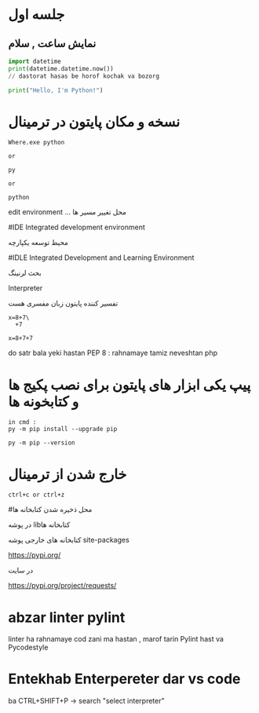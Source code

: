 # جلسه اول
## نمایش ساعت , سلام 
```python
import datetime
print(datetime.datetime.now())
// dastorat hasas be horof kochak va bozorg
```

```python
print("Hello, I'm Python!")
````

# نسخه و مکان پایتون در ترمینال
```
Where.exe python

or

py

or

python
```

edit environment ... محل تغییر مسیر ها 


#IDE
Integrated development environment 

محیط توسعه یکپارچه

#IDLE
Integrated Development and Learning Environment

بحث لرنینگ

Interpreter

تفسیر کننده 
پایتون زبان مفسری هست 


```
x=8+7\
  +7

x=8+7+7  
```

do satr bala yeki hastan 
PEP 8 : rahnamaye tamiz neveshtan php 
# پیپ یکی ابزار های پایتون برای نصب پکیج ها و کتابخونه ها  
```
in cmd : 
py -m pip install --upgrade pip

py -m pip --version
```
 # خارج شدن از ترمینال 
```
ctrl+c or ctrl+z
```

#محل ذخیره شدن کتابخانه ها 

در پوشه   libکتابخانه ها

کتابخانه های خارجی پوشه  site-packages

https://pypi.org/

در سایت

https://pypi.org/project/requests/

# abzar linter pylint
linter ha rahnamaye cod zani ma hastan , marof tarin Pylint hast va Pycodestyle

# Entekhab Enterpereter dar vs code 
ba CTRL+SHIFT+P -> search "select interpreter"

 
